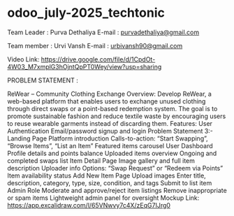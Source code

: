 # odoo_july-2025_techtonic

Team Leader : Purva Dethaliya
E-mail : purvadethaliya@gmail.com

Team member : Urvi Vansh
E-mail : urbivansh90@gmail.com

Video Link: https://drive.google.com/file/d/1CpdOt-4W03_M7xmplG3hOjntQpPT0Wey/view?usp=sharing 

PROBLEM STATEMENT :

ReWear – Community Clothing Exchange
Overview:
Develop ReWear, a web-based platform that enables users to exchange unused clothing
through direct swaps or a point-based redemption system. The goal is to promote sustainable
fashion and reduce textile waste by encouraging users to reuse wearable garments instead of
discarding them.
Features:
User Authentication
Email/password signup and login
Problem Statement 3:-
Landing Page
Platform introduction
Calls-to-action: “Start Swapping”, “Browse Items”, “List an Item”
Featured items carousel
User Dashboard
Profile details and points balance
Uploaded items overview
Ongoing and completed swaps list
Item Detail Page
Image gallery and full item description
Uploader info
Options: “Swap Request” or “Redeem via Points”
Item availability status
Add New Item Page
Upload images
Enter title, description, category, type, size, condition, and tags
Submit to list item
Admin Role
Moderate and approve/reject item listings
Remove inappropriate or spam items
Lightweight admin panel for oversight
Mockup Link: https://app.excalidraw.com/l/65VNwvy7c4X/zEqG7IJrg0
